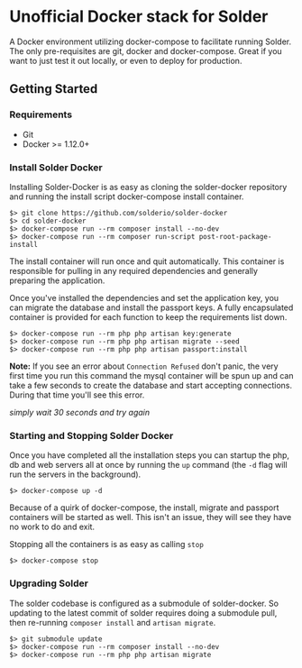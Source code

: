 # Unofficial Docker stack for Solder

A Docker environment utilizing docker-compose to facilitate running Solder. The only pre-requisites are git, docker and docker-compose. Great if you want to just test it out locally, or even to deploy for production.

## Getting Started

### Requirements
 * Git
 * Docker >= 1.12.0+

### Install Solder Docker

Installing Solder-Docker is as easy as cloning the solder-docker repository and running the install script docker-compose install container.

```
$> git clone https://github.com/solderio/solder-docker
$> cd solder-docker
$> docker-compose run --rm composer install --no-dev
$> docker-compose run --rm composer run-script post-root-package-install
```

The install container will run once and quit automatically. This container is responsible for pulling in any required dependencies and generally preparing the application.

Once you've installed the dependencies and set the application key, you can migrate the database and install the passport keys. A fully encapsulated container is provided for each function to keep the requirements list down.

```
$> docker-compose run --rm php php artisan key:generate
$> docker-compose run --rm php php artisan migrate --seed
$> docker-compose run --rm php php artisan passport:install
```

**Note:** If you see an error about `Connection Refused` don't panic, the very first time you run this command the mysql container will be spun up and can take a few seconds to create the database and start accepting connections. During that time you'll see this error.

_simply wait 30 seconds and try again_

### Starting and Stopping Solder Docker

Once you have completed all the installation steps you can startup the php, db and web servers all at once by running the `up` command (the `-d` flag will run the servers in the background).

```
$> docker-compose up -d
```

Because of a quirk of docker-compose, the install, migrate and passport containers will be started as well. This isn't an issue, they will see they have no work to do and exit.

Stopping all the containers is as easy as calling `stop`

```
$> docker-compose stop
```

### Upgrading Solder

The solder codebase is configured as a submodule of solder-docker. So updating to the latest commit of solder requires doing a submodule pull, then re-running `composer install` and `artisan migrate`.

```
$> git submodule update
$> docker-compose run --rm composer install --no-dev
$> docker-compose run --rm php php artisan migrate
```
